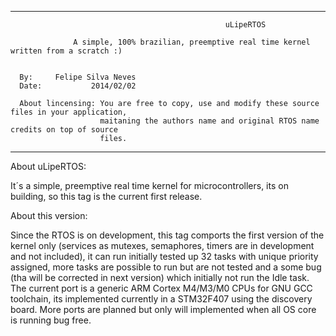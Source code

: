 ***************************************************************************************************************************
                                                    uLipeRTOS

                  A simple, 100% brazilian, preemptive real time kernel written from a scratch :)

    
      By:     Felipe Silva Neves
      Date:           2014/02/02
      
      About lincensing: You are free to copy, use and modify these source files in your application,
                        maitaning the authors name and original RTOS name credits on top of source
                        files.

***************************************************************************************************************************

About uLipeRTOS:

It´s a simple, preemptive real time kernel for microcontrollers, its on building, so this tag is the current first release.


About this version:

Since the RTOS is on development,
this tag comports the first version of the kernel only (services as mutexes, semaphores, timers are in development
and not included), it can run initially tested up 32 tasks with unique priority assigned, more tasks are possible
to run but are not tested and a some bug (tha will be corrected in next version) which initially not run the
Idle task. The current port is a generic ARM Cortex M4/M3/M0 CPUs for GNU GCC toolchain, its implemented currently
in a STM32F407 using the discovery board. More ports are planned but only will implemented when all OS core is
running bug free.


